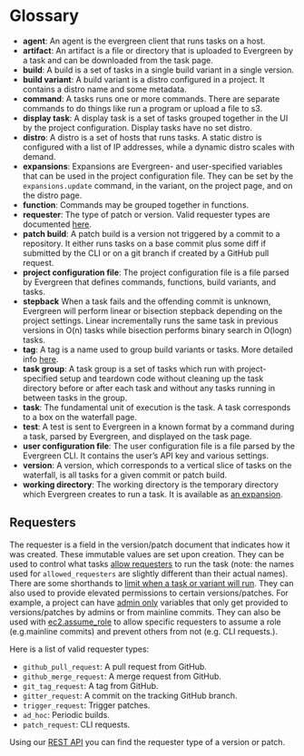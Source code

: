 # Glossary

- **agent**: An agent is the evergreen client that runs tasks on a host.
- **artifact**: An artifact is a file or directory that is uploaded to Evergreen by a task and can be downloaded from the task page.
- **build**: A build is a set of tasks in a single build variant in a single version.
- **build variant**: A build variant is a distro configured in a project. It contains a distro name and some metadata.
- **command**: A tasks runs one or more commands. There are separate commands to do things like run a program or upload a file to s3.
- **display task**: A display task is a set of tasks grouped together in the UI by the project configuration. Display tasks have no set distro.
- **distro**: A distro is a set of hosts that runs tasks. A static distro is configured with a list of IP addresses, while a dynamic distro scales with demand.
- **expansions**: Expansions are Evergreen- and user-specified variables that can be used in the project configuration file. They can be set by the `expansions.update` command, in the variant, on the project page, and on the distro page.
- **function**: Commands may be grouped together in functions.
- **requester**: The type of patch or version. Valid requester types are documented [here](#requesters).
- **patch build**: A patch build is a version not triggered by a commit to a repository. It either runs tasks on a base commit plus some diff if submitted by the CLI or on a git branch if created by a GitHub pull request.
- **project configuration file**: The project configuration file is a file parsed by Evergreen that defines commands, functions, build variants, and tasks.
- **stepback** When a task fails and the offending commit is unknown, Evergreen will perform linear or bisection stepback depending on the project settings. Linear incrementally runs the same task in previous versions in O(n) tasks while bisection performs binary search in O(logn) tasks.
- **tag**: A tag is a name used to group build variants or tasks. More detailed info [here](../Project-Configuration/Project-Configuration-Files#task-and-variant-tags).
- **task group**: A task group is a set of tasks which run with project-specified setup and teardown code without cleaning up the task directory before or after each task and without any tasks running in between tasks in the group.
- **task**: The fundamental unit of execution is the task. A task corresponds to a box on the waterfall page.
- **test**: A test is sent to Evergreen in a known format by a command during a task, parsed by Evergreen, and displayed on the task page.
- **user configuration file**: The user configuration file is a file parsed by the Evergreen CLI. It contains the user’s API key and various settings.
- **version**: A version, which corresponds to a vertical slice of tasks on the waterfall, is all tasks for a given commit or patch build.
- **working directory**: The working directory is the temporary directory which Evergreen creates to run a task. It is available as [an expansion](../Project-Configuration/Project-Configuration-Files#default-expansions).

## Requesters

The requester is a field in the version/patch document that indicates how it was created. These immutable values are set upon creation. They can be used to control what tasks [allow requesters](../Project-Configuration/Project-Configuration-Files.md#allowed-requesters) to run the task (note: the names used for `allowed_requesters` are slightly different than their actual names). There are some shorthands to [limit when a task or variant will run](../Project-Configuration/Project-Configuration-Files.md#limiting-when-a-task-or-variant-will-run). They can also used to provide elevated permissions to certain versions/patches. For example, a project can have [admin only](../Project-Configuration/Project-and-Distro-Settings.md#variables) variables that only get provided to versions/patches by admins or from mainline commits. They can also be used with [ec2.assume_role](../Project-Configuration/Project-Commands.md#ec2assume_role) to allow specific requesters to assume a role (e.g.mainline commits) and prevent others from not (e.g. CLI requests.).

Here is a list of valid requester types:

- `github_pull_request`: A pull request from GitHub.
- `github_merge_request`: A merge request from GitHub.
- `git_tag_request`: A tag from GitHub.
- `gitter_request`: A commit on the tracking GitHub branch.
- `trigger_request`: Trigger patches.
- `ad_hoc`: Periodic builds.
- `patch_request`: CLI requests.

Using our [REST API](../API/REST-V2-Usage.mdx) you can find the requester type of a version or patch.
